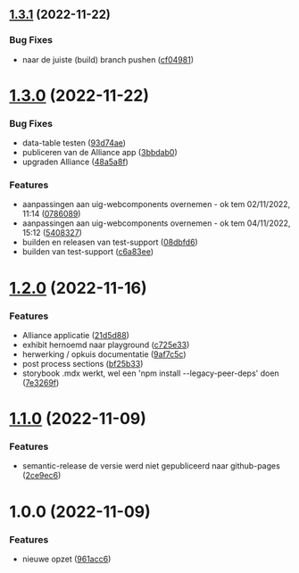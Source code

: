 ## [1.3.1](https://github.com/milieuinfo/uig/compare/v1.3.0...v1.3.1) (2022-11-22)


### Bug Fixes

* naar de juiste (build) branch pushen ([cf04981](https://github.com/milieuinfo/uig/commit/cf049813fbc66f01276469ce208f40bfa53ad761))

# [1.3.0](https://github.com/milieuinfo/uig/compare/v1.2.0...v1.3.0) (2022-11-22)


### Bug Fixes

* data-table testen ([93d74ae](https://github.com/milieuinfo/uig/commit/93d74aefc6258df01ad643aa5cac323436f5a331))
* publiceren van de Alliance app ([3bbdab0](https://github.com/milieuinfo/uig/commit/3bbdab019230d61ea757a229289d0ee97b654a5c))
* upgraden Alliance ([48a5a8f](https://github.com/milieuinfo/uig/commit/48a5a8fc1a507a45775398e9a4f04865966069e0))


### Features

* aanpassingen aan uig-webcomponents overnemen - ok tem 02/11/2022, 11:14 ([0786089](https://github.com/milieuinfo/uig/commit/0786089578b2e90497eed1173f35d17d883533c1))
* aanpassingen aan uig-webcomponents overnemen - ok tem 04/11/2022, 15:12 ([5408327](https://github.com/milieuinfo/uig/commit/5408327512be3fab05eab9e407c319d3ab54b30b))
* builden en releasen van test-support ([08dbfd6](https://github.com/milieuinfo/uig/commit/08dbfd67360a0cde9c2b7e320a962fedf79492d8))
* builden van test-support ([c6a83ee](https://github.com/milieuinfo/uig/commit/c6a83eec0e65056586611bd8571cd6c660bd9163))

# [1.2.0](https://github.com/milieuinfo/uig/compare/v1.1.0...v1.2.0) (2022-11-16)


### Features

* Alliance applicatie ([21d5d88](https://github.com/milieuinfo/uig/commit/21d5d883ac0e30a494add74482d9683ab463b960))
* exhibit hernoemd naar playground ([c725e33](https://github.com/milieuinfo/uig/commit/c725e333fdd77400ab58ffe32de4ec0794de3077))
* herwerking / opkuis documentatie ([9af7c5c](https://github.com/milieuinfo/uig/commit/9af7c5c5ca6603d17151bc36bfda1bc4335c3df6))
* post process sections ([bf25b33](https://github.com/milieuinfo/uig/commit/bf25b33b4b18e4b2806e232ff64d628ef40e54db))
* storybook .mdx werkt, wel een 'npm install --legacy-peer-deps' doen ([7e3269f](https://github.com/milieuinfo/uig/commit/7e3269f54100137fe2d28b2b2fdc33f873e0d9dd))

# [1.1.0](https://github.com/milieuinfo/uig/compare/v1.0.0...v1.1.0) (2022-11-09)


### Features

* semantic-release de versie werd niet gepubliceerd naar github-pages ([2ce9ec6](https://github.com/milieuinfo/uig/commit/2ce9ec6bb6fd0a68c619373db5ba3a6d030ed90a))

# 1.0.0 (2022-11-09)


### Features

* nieuwe opzet ([961acc6](https://github.com/milieuinfo/uig/commit/961acc6ad6056fe7e0f7d7f29ea406a9159e318c))
